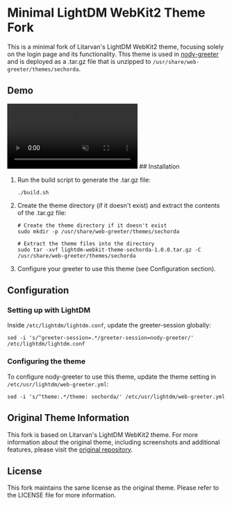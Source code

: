 # Minimal LightDM WebKit2 Theme Fork

This is a minimal fork of Litarvan's LightDM WebKit2 theme, focusing solely on the login page and its functionality. This theme is used in [nody-greeter](https://github.com/JezerM/nody-greeter) and is deployed as a .tar.gz file that is unzipped to `/usr/share/web-greeter/themes/sechorda`.

## Demo

<video src="greeter-demo.webm" autoplay loop muted controls style="max-width: 100%; height: auto;">
  Your browser does not support the video tag.
</video>
## Installation

1. Run the build script to generate the .tar.gz file:
   ```
   ./build.sh
   ```
2. Create the theme directory (if it doesn't exist) and extract the contents of the .tar.gz file:
   ```
   # Create the theme directory if it doesn't exist
   sudo mkdir -p /usr/share/web-greeter/themes/sechorda
   
   # Extract the theme files into the directory
   sudo tar -xvf lightdm-webkit-theme-sechorda-1.0.0.tar.gz -C /usr/share/web-greeter/themes/sechorda
   ```
3. Configure your greeter to use this theme (see Configuration section).

## Configuration

### Setting up with LightDM

Inside `/etc/lightdm/lightdm.conf`, update the greeter-session globally:

```
sed -i 's/^greeter-session=.*/greeter-session=nody-greeter/' /etc/lightdm/lightdm.conf
```

### Configuring the theme

To configure nody-greeter to use this theme, update the theme setting in `/etc/usr/lightdm/web-greeter.yml`:

```
sed -i 's/^theme:.*/theme: sechorda/' /etc/usr/lightdm/web-greeter.yml
```

## Original Theme Information

This fork is based on Litarvan's LightDM WebKit2 theme. For more information about the original theme, including screenshots and additional features, please visit the [original repository](https://github.com/Litarvan/lightdm-webkit-theme-litarvan).

## License

This fork maintains the same license as the original theme. Please refer to the LICENSE file for more information.
